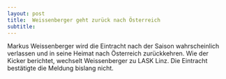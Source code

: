 ```yaml
---
layout: post
title:  Weissenberger geht zurück nach Österreich
subtitle:  
---
```


Markus Weissenberger wird die Eintracht nach der Saison wahrscheinlich verlassen und in seine Heimat nach Österreich zurückkehren. Wie der Kicker berichtet, wechselt Weissenberger zu LASK Linz. Die Eintracht bestätigte die Meldung bislang nicht.


